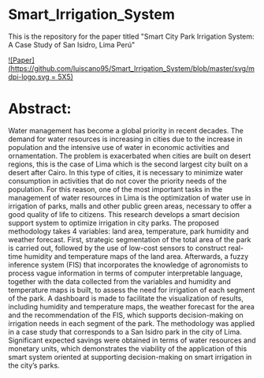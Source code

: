# Smart_Irrigation_System
This is the repository for the paper titled "Smart City Park Irrigation System: A Case Study of San Isidro, Lima Perú"

[![Paper](https://github.com/luiscano95/Smart_Irrigation_System/blob/master/svg/mdpi-logo.svg = 5X5)](https://www.mdpi.com/2504-3900/2/19/1227)

# Abstract:
Water management has become a global priority in recent decades. The demand for water
resources is increasing in cities due to the increase in population and the intensive use of water in
economic activities and ornamentation. The problem is exacerbated when cities are built on desert
regions, this is the case of Lima which is the second largest city built on a desert after Cairo. In this
type of cities, it is necessary to minimize water consumption in activities that do not cover the priority
needs of the population. For this reason, one of the most important tasks in the management of water
resources in Lima is the optimization of water use in irrigation of parks, malls and other public green
areas, necessary to offer a good quality of life to citizens. This research develops a smart decision
support system to optimize irrigation in city parks. The proposed methodology takes 4 variables:
land area, temperature, park humidity and weather forecast. First, strategic segmentation of the total
area of the park is carried out, followed by the use of low-cost sensors to construct real-time humidity
and temperature maps of the land area. Afterwards, a fuzzy inference system (FIS) that incorporates
the knowledge of agronomists to process vague information in terms of computer interpretable
language, together with the data collected from the variables and humidity and temperature maps is
built, to assess the need for irrigation of each segment of the park. A dashboard is made to facilitate
the visualization of results, including humidity and temperature maps, the weather forecast for the
area and the recommendation of the FIS, which supports decision-making on irrigation needs in each
segment of the park. The methodology was applied in a case study that corresponds to a San Isidro
park in the city of Lima. Significant expected savings were obtained in terms of water resources and
monetary units, which demonstrates the viability of the application of this smart system oriented at
supporting decision-making on smart irrigation in the city’s parks.

